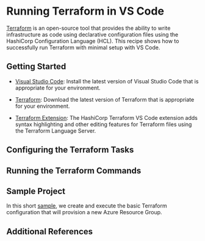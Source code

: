 # Running Terraform in VS Code

[Terraform](https://www.terraform.io/) is an open-source tool that provides the ability to write infrastructure as code using declarative configuration files using the HashiCorp Configuration Language (HCL). This recipe shows how to successfully run Terraform with minimal setup with VS Code.

## Getting Started

- [Visual Studio Code](https://code.visualstudio.com/download): Install the latest version of Visual Studio Code that is appropriate for your environment.

- [Terraform](https://www.terraform.io/downloads.html): Download the latest version of Terraform that is appropriate for your environment.

- [Terraform Extension](https://marketplace.visualstudio.com/items?itemName=HashiCorp.terraform): The HashiCorp Terraform VS Code extension adds syntax highlighting and other editing features for Terraform files using the Terraform Language Server.

## Configuring the Terraform Tasks

## Running the Terraform Commands

## Sample Project

In this short [sample](), we create and execute the basic Terraform configuration that will provision a new Azure Resource Group.

## Additional References
